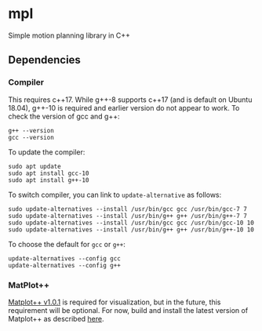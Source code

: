 # mpl
Simple motion planning library in C++

## Dependencies

### Compiler
This requires c++17. While g++-8 supports c++17 (and is default on Ubuntu 18.04), g++-10 is required and earlier version do not appear to work. To check the version of gcc and g++:
```
g++ --version
gcc --version
```

To update the compiler:
```
sudo apt update
sudo apt install gcc-10
sudo apt install g++-10
```

To switch compiler, you can link to `update-alternative` as follows:
```
sudo update-alternatives --install /usr/bin/gcc gcc /usr/bin/gcc-7 7
sudo update-alternatives --install /usr/bin/g++ g++ /usr/bin/g++-7 7
sudo update-alternatives --install /usr/bin/gcc gcc /usr/bin/gcc-10 10
sudo update-alternatives --install /usr/bin/g++ g++ /usr/bin/g++-10 10
```

To choose the default for `gcc` or `g++`:
```
update-alternatives --config gcc
update-alternatives --config g++
```

### MatPlot++
[Matplot++ v1.0.1](https://github.com/alandefreitas/matplotplusplus/releases) is required for visualization, but in the future, this requirement will be optional. For now, build and install the latest version of Matplot++ as described [here](https://alandefreitas.github.io/matplotplusplus/integration/install/build-from-source/build-and-install/).
